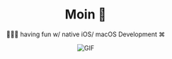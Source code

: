 <h1 align="center"> Moin 👋 </h1>

<div align="center">

  👨🏼‍💻 having fun w/ native iOS/ macOS Development ⌘

  ![GIF](https://media.baamboozle.com/uploads/images/396211/1643062590_1515746_gif-url.gif)
</div>

